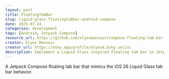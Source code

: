 ```yaml
---
layout: post
title: FloatingTabBar
slug: liquid-glass-floatingtabbar-android-compose
date: 2025-07-24
categories: development
tags: [Android, Jetpack Compose]
resource_url: https://github.com/elyesmansour/compose-floating-tab-bar
creator: Elyes Mansour
creator_url: https://bsky.app/profile/elyesm.bsky.social
description: Implement a Liquid Glass inspired floating tab bar in Jetpack Compose
---
```


A Jetpack Compose floating tab bar that mimics the iOS 26 Liquid Glass tab bar behavior.